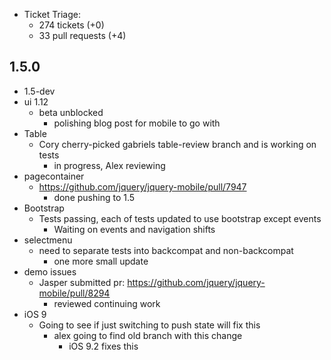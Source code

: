 * Ticket Triage:
  * 274 tickets (+0)
  * 33 pull requests (+4)

## 1.5.0
  * 1.5-dev
  * ui 1.12
    * beta unblocked
      * polishing blog post for mobile to go with
  * Table
    * Cory cherry-picked gabriels table-review branch and is working on tests
      * in progress, Alex reviewing
  * pagecontainer
    * https://github.com/jquery/jquery-mobile/pull/7947
      * done pushing to 1.5
  * Bootstrap
    * Tests passing, each of tests updated to use bootstrap except events
      * Waiting on events and navigation shifts
  * selectmenu
    * need to separate tests into backcompat and non-backcompat
      * one more small update
  * demo issues
    * Jasper submitted pr: https://github.com/jquery/jquery-mobile/pull/8294
      * reviewed continuing work
  * iOS 9
    * Going to see if just switching to push state will fix this
      * alex going to find old branch with this change
        * iOS 9.2 fixes this
